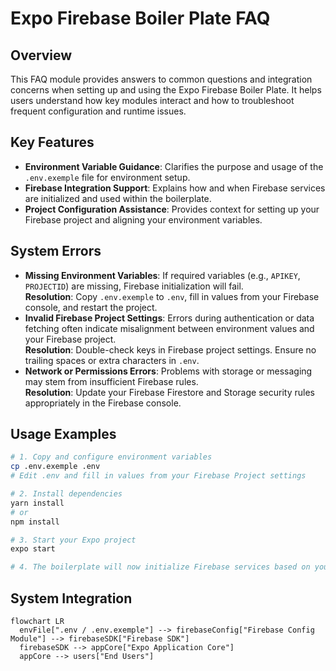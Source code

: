 # Expo Firebase Boiler Plate FAQ

## Overview
This FAQ module provides answers to common questions and integration concerns when setting up and using the Expo Firebase Boiler Plate. It helps users understand how key modules interact and how to troubleshoot frequent configuration and runtime issues.

## Key Features
- **Environment Variable Guidance**: Clarifies the purpose and usage of the `.env.exemple` file for environment setup.
- **Firebase Integration Support**: Explains how and when Firebase services are initialized and used within the boilerplate.
- **Project Configuration Assistance**: Provides context for setting up your Firebase project and aligning your environment variables.

## System Errors
- **Missing Environment Variables**: If required variables (e.g., `APIKEY`, `PROJECTID`) are missing, Firebase initialization will fail.  
  **Resolution**: Copy `.env.exemple` to `.env`, fill in values from your Firebase console, and restart the project.
- **Invalid Firebase Project Settings**: Errors during authentication or data fetching often indicate misalignment between environment values and your Firebase project.  
  **Resolution**: Double-check keys in Firebase project settings. Ensure no trailing spaces or extra characters in `.env`.
- **Network or Permissions Errors**: Problems with storage or messaging may stem from insufficient Firebase rules.  
  **Resolution**: Update your Firebase Firestore and Storage security rules appropriately in the Firebase console.

## Usage Examples

```bash
# 1. Copy and configure environment variables
cp .env.exemple .env
# Edit .env and fill in values from your Firebase Project settings

# 2. Install dependencies
yarn install
# or
npm install

# 3. Start your Expo project
expo start

# 4. The boilerplate will now initialize Firebase services based on your configuration.
```

## System Integration

```mermaid
flowchart LR
  envFile[".env / .env.exemple"] --> firebaseConfig["Firebase Config Module"] --> firebaseSDK["Firebase SDK"]
  firebaseSDK --> appCore["Expo Application Core"]
  appCore --> users["End Users"]
```
